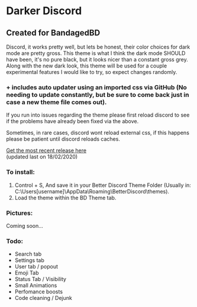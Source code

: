 # Darker Discord

## Created for BandagedBD

Discord, it works pretty well, but lets be honest, their color choices for dark mode are pretty gross.
This theme is what I think the dark mode SHOULD have been, it's no pure black, but it looks nicer than a constant gross grey.
Along with the new dark look, this theme will be used for a couple experimental features I would like to try, so expect changes randomly.

### + includes auto updater using an imported css via GitHub (No needing to update constantly, but be sure to come back just in case a new theme file comes out).
If you run into issues regarding the theme please first reload discord to see if the problems have already been fixed via the above.

Sometimes, in rare cases, discord wont reload external css, if this happens please be patient until discord reloads caches.


[Get the most recent release here](https://raw.githubusercontent.com/HeartlessAUS/DarkDiscord/master/theme/DarkerDiscord.theme.css)    
(updated last on 18/02/2020)

### To install:

1. Control + S, And save it in your Better Discord Theme Folder (Usually in: C:\Users\[username]\AppData\Roaming\BetterDiscord\themes).
2. Load the theme within the BD Theme tab.

### Pictures:

Coming soon...


### Todo:

* Search tab
* Settings tab
* User tab / popout
* Emoji Tab
* Status Tab / Visibility
* Small Animations
* Perfomance boosts
* Code cleaning / Dejunk

